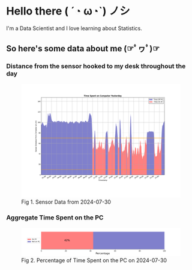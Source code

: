 
# Hello there ( ´◔ ω◔`) ノシ

I'm a Data Scientist and I love learning about Statistics.

## So here's some data about me (☞ﾟヮﾟ)☞


### Distance from the sensor hooked to my desk throughout the day
<figure>
  <picture>
    <source media="(prefers-color-scheme: dark)" srcset="Pi/readme/graphs/lineplot/dark-plot-2024-07-30.png">
    <source media="(prefers-color-scheme: light)" srcset="Pi/readme/graphs/lineplot/light-plot-2024-07-30.png">
    <img alt="Shows a black logo in light color mode and a white one in dark color mode." src="Pi/readme/graphs/lineplot/light-plot-2024-07-30.png">
  </picture>
  <figcaption>Fig 1. Sensor Data from 2024-07-30</figcaption>
</figure>



### Aggregate Time Spent on the PC
<figure>
  <picture>
    <source media="(prefers-color-scheme: dark)" srcset="Pi/readme/graphs/barplot/dark-plot-2024-07-30.png">
    <source media="(prefers-color-scheme: light)" srcset="Pi/readme/graphs/barplot/light-plot-2024-07-30.png">
    <img alt="Shows a black logo in light color mode and a white one in dark color mode." src="Pi/readme/graphs/barplot/light-plot-2024-07-30.png">
  </picture>
  <figcaption>Fig 2. Percentage of Time Spent on the PC on 2024-07-30</figcaption>
</figure>

